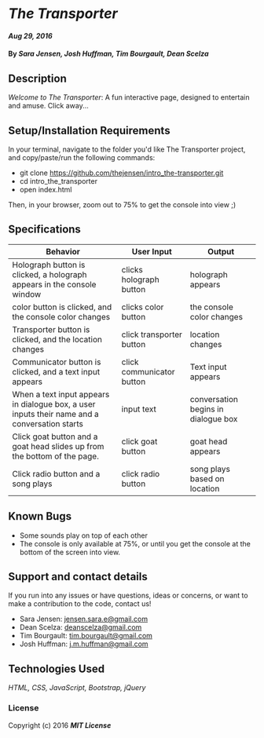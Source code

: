 # _The Transporter_

#### _Aug 29, 2016_

#### By _**Sara Jensen, Josh Huffman, Tim Bourgault, Dean Scelza**_

## Description

_Welcome to The Transporter_:  A fun interactive page, designed to entertain and amuse.  Click away...

## Setup/Installation Requirements

In your terminal, navigate to the folder you'd like The Transporter project, and copy/paste/run the following commands: 
  * git clone https://github.com/thejensen/intro_the-transporter.git
  * cd intro_the_transporter
  * open index.html

  Then, in your browser, zoom out to 75% to get the console into view ;) 

## Specifications

| Behavior | User Input | Output |
|---|---|---|
| Holograph button is clicked, a holograph appears in the console window | clicks holograph button  | holograph appears |
| color button is clicked, and the console color changes | clicks color button | the console color changes |
| Transporter button is clicked, and the location changes | click transporter button | location changes |
| Communicator button is clicked, and a text input appears | click communicator button | Text input appears |
| When a text input appears in dialogue box, a user inputs their name and a conversation starts | input text | conversation begins in dialogue box |
| Click goat button and a goat head slides up from the bottom of the page. | click goat button | goat head appears |
| Click radio button and a song plays | click radio button | song plays based on location |

## Known Bugs

  * Some sounds play on top of each other
  * The console is only available at 75%, or until you get the console at the bottom of the screen into view. 

## Support and contact details
If you run into any issues or have questions, ideas or concerns, or want to make a contribution to the code, contact us!
  * Sara Jensen: jensen.sara.e@gmail.com
  * Dean Scelza: deanscelza@gmail.com
  * Tim Bourgault: tim.bourgault@gmail.com
  * Josh Huffman: j.m.huffman@gmail.com

## Technologies Used

_HTML, CSS, JavaScript, Bootstrap, jQuery_

### License

Copyright (c) 2016 **_MIT License_**
